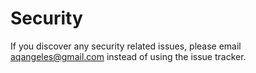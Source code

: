 # Security

If you discover any security related issues, please email [aqangeles@gmail.com](mailto:aqangeles@gmail.com) instead of using the issue tracker.
